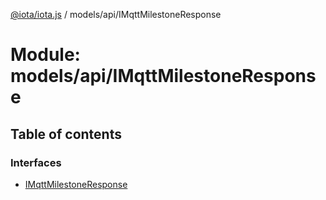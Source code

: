[@iota/iota.js](../README.md) / models/api/IMqttMilestoneResponse

# Module: models/api/IMqttMilestoneResponse

## Table of contents

### Interfaces

- [IMqttMilestoneResponse](../interfaces/models/api/imqttmilestoneresponse.imqttmilestoneresponse.md)
